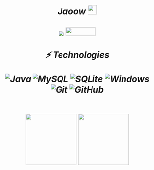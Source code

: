 <h1 align="center"><strong><em>Jaoow</em></strong> <img src="https://raw.githubusercontent.com/aemmadi/aemmadi/master/wave.gif" width="30px"/>
	<br>
	<br>
	<img src="https://img.shields.io/badge/-Jaoow%230959-000?style=for-the-badge&amp;logo=Discord&amp;logoColor=white"/>
	<img src="https://visitor-badge.laobi.icu/badge?page_id=Jaoow?style=for-the-badge" width="97" height="29"/>
	<br>
	<br>
	<div>
	<em>⚡ Technologies<em/>
	<br>
	<br>
	<img alt="Java" src="https://img.shields.io/badge/java-%23ED8B00.svg?&style=for-the-badge&logo=java&logoColor=white"/>
	<img alt="MySQL" src="https://img.shields.io/badge/mysql-4c4c4c.svg?&style=for-the-badge&logo=mysql&logoColor=white"/>
	<img alt="SQLite" src="https://img.shields.io/badge/-SQLite-4287f5?style=for-the-badge&logo=sqlite&logoColor=23ffffff"/>
	<img alt="Windows" src="https://img.shields.io/badge/-Windows-00A4EF?style=for-the-badge&logo=windows&logoColor=23ffffff"/>
	<img alt="Git" src="https://img.shields.io/badge/-Git-%23F05032?style=for-the-badge&logo=git&logoColor=%23ffffff"/>
	<img alt="GitHub" src="https://img.shields.io/badge/github%20-%23121011.svg?&style=for-the-badge&logo=github&logoColor=white"/>
	<br>
	<p align="center">
		<br>
		<img src="https://github-readme-stats.vercel.app/api?username=jaoow&show_icons=true&theme=radical" height="165px">
		<img src="https://github-readme-stats.vercel.app/api/top-langs/?username=jaoow&show_icons=true&theme=radical" height="165px">
	</p>
	</div>
</h1>
